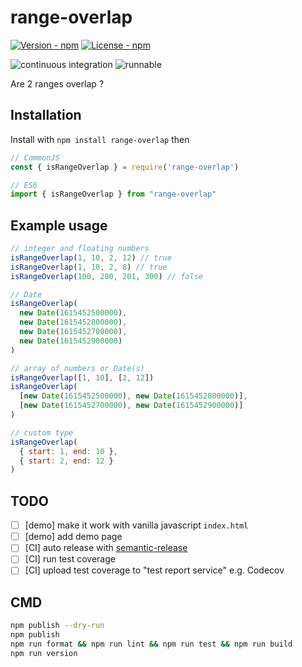 # range-overlap

[![Version - npm](https://img.shields.io/npm/v/range-overlap.svg)](https://www.npmjs.com/package/range-overlap)
[![License - npm](https://img.shields.io/npm/l/range-overlap.svg)](http://opensource.org/licenses/MIT)

![continuous integration](https://github.com/jojoee/range-overlap/workflows/continuous%20integration/badge.svg?branch=master)
![runnable](https://github.com/jojoee/range-overlap/workflows/runnable/badge.svg?branch=master)

Are 2 ranges overlap ?

## Installation

Install with `npm install range-overlap` then

```javascript
// CommonJS
const { isRangeOverlap } = require('range-overlap')

// ES6
import { isRangeOverlap } from "range-overlap"
```

## Example usage

```javascript
// integer and floating numbers
isRangeOverlap(1, 10, 2, 12) // true
isRangeOverlap(1, 10, 2, 8) // true
isRangeOverlap(100, 200, 201, 300) // false

// Date
isRangeOverlap(
  new Date(1615452500000),
  new Date(1615452800000),
  new Date(1615452700000),
  new Date(1615452900000)
)

// array of numbers or Date(s)
isRangeOverlap([1, 10], [2, 12])
isRangeOverlap(
  [new Date(1615452500000), new Date(1615452800000)],
  [new Date(1615452700000), new Date(1615452900000)]
)

// custom type
isRangeOverlap(
  { start: 1, end: 10 },
  { start: 2, end: 12 }
)
```

## TODO

- [ ] [demo] make it work with vanilla javascript `index.html`
- [ ] [demo] add demo page
- [ ] [CI] auto release with [semantic-release](https://github.com/semantic-release/semantic-release)
- [ ] [CI] run test coverage
- [ ] [CI] upload test coverage to "test report service" e.g. Codecov

## CMD

```bash
npm publish --dry-run
npm publish
npm run format && npm run lint && npm run test && npm run build
npm run version
```
